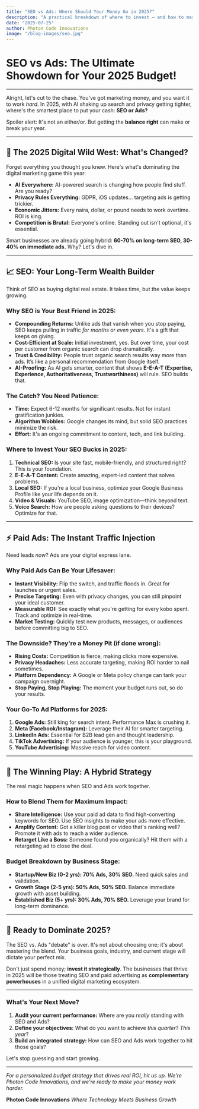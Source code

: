 ```yaml
---
title: "SEO vs Ads: Where Should Your Money Go in 2025?"
description: "A practical breakdown of where to invest — and how to maximize ROI with a hybrid strategy."
date: "2025-07-25"
author: Photon Code Innovations
image: "/blog-images/seo.jpg"
---
```


# SEO vs Ads: The Ultimate Showdown for Your 2025 Budget!

---

Alright, let's cut to the chase. You've got marketing money, and you want it to work *hard*. In 2025, with AI shaking up search and privacy getting tighter, where's the smartest place to put your cash: **SEO or Ads?**

Spoiler alert: It's not an either/or. But getting the **balance right** can make or break your year.

---

## 🤯 The 2025 Digital Wild West: What's Changed?

Forget everything you thought you knew. Here's what's dominating the digital marketing game this year:

* **AI Everywhere:** AI-powered search is changing how people find stuff. Are you ready?
* **Privacy Rules Everything:** GDPR, iOS updates... targeting ads is getting trickier.
* **Economic Jitters:** Every naira, dollar, or pound needs to work overtime. ROI is king.
* **Competition is Brutal:** Everyone's online. Standing out isn't optional, it's essential.

Smart businesses are already going hybrid: **60-70% on long-term SEO, 30-40% on immediate ads.** Why? Let's dive in.

---

## 📈 SEO: Your Long-Term Wealth Builder

Think of SEO as buying digital real estate. It takes time, but the value keeps growing.

### Why SEO is Your Best Friend in 2025:
* **Compounding Returns:** Unlike ads that vanish when you stop paying, SEO keeps pulling in traffic *for months or even years*. It's a gift that keeps on giving.
* **Cost-Efficient at Scale:** Initial investment, yes. But over time, your cost per customer from organic search can drop dramatically.
* **Trust & Credibility:** People trust organic search results way more than ads. It’s like a personal recommendation from Google itself.
* **AI-Proofing:** As AI gets smarter, content that shows **E-E-A-T (Expertise, Experience, Authoritativeness, Trustworthiness)** will rule. SEO builds that.

### The Catch? You Need Patience:
* **Time:** Expect 6-12 months for significant results. Not for instant gratification junkies.
* **Algorithm Wobbles:** Google changes its mind, but solid SEO practices minimize the risk.
* **Effort:** It's an ongoing commitment to content, tech, and link building.

### Where to Invest Your SEO Bucks in 2025:
1.  **Technical SEO:** Is your site fast, mobile-friendly, and structured right? This is your foundation.
2.  **E-E-A-T Content:** Create amazing, expert-led content that solves problems.
3.  **Local SEO:** If you're a local business, optimize your Google Business Profile like your life depends on it.
4.  **Video & Visuals:** YouTube SEO, image optimization—think beyond text.
5.  **Voice Search:** How are people asking questions to their devices? Optimize for that.

---

## ⚡ Paid Ads: The Instant Traffic Injection

Need leads *now*? Ads are your digital express lane.

### Why Paid Ads Can Be Your Lifesaver:
* **Instant Visibility:** Flip the switch, and traffic floods in. Great for launches or urgent sales.
* **Precise Targeting:** Even with privacy changes, you can still pinpoint your ideal customer.
* **Measurable ROI:** See exactly what you're getting for every kobo spent. Track and optimize in real-time.
* **Market Testing:** Quickly test new products, messages, or audiences before committing big to SEO.

### The Downside? They're a Money Pit (if done wrong):
* **Rising Costs:** Competition is fierce, making clicks more expensive.
* **Privacy Headaches:** Less accurate targeting, making ROI harder to nail sometimes.
* **Platform Dependency:** A Google or Meta policy change can tank your campaign overnight.
* **Stop Paying, Stop Playing:** The moment your budget runs out, so do your results.

### Your Go-To Ad Platforms for 2025:
1.  **Google Ads:** Still king for search intent. Performance Max is crushing it.
2.  **Meta (Facebook/Instagram):** Leverage their AI for smarter targeting.
3.  **LinkedIn Ads:** Essential for B2B lead gen and thought leadership.
4.  **TikTok Advertising:** If your audience is younger, this is your playground.
5.  **YouTube Advertising:** Massive reach for video content.

---

## 🎯 The Winning Play: A Hybrid Strategy

The real magic happens when SEO and Ads work together.

### How to Blend Them for Maximum Impact:
* **Share Intelligence:** Use your paid ad data to find high-converting keywords for SEO. Use SEO insights to make your ads more effective.
* **Amplify Content:** Got a killer blog post or video that's ranking well? Promote it with ads to reach a wider audience.
* **Retarget Like a Boss:** Someone found you organically? Hit them with a retargeting ad to close the deal.

### Budget Breakdown by Business Stage:

* **Startup/New Biz (0-2 yrs): 70% Ads, 30% SEO.** Need quick sales and validation.
* **Growth Stage (2-5 yrs): 50% Ads, 50% SEO.** Balance immediate growth with asset building.
* **Established Biz (5+ yrs): 30% Ads, 70% SEO.** Leverage your brand for long-term dominance.

---

## 🚀 Ready to Dominate 2025?

The SEO vs. Ads "debate" is over. It's not about choosing one; it's about mastering the blend. Your business goals, industry, and current stage will dictate your perfect mix.

Don't just spend money; **invest it strategically**. The businesses that thrive in 2025 will be those treating SEO and paid advertising as **complementary powerhouses** in a unified digital marketing ecosystem.

---

### What's Your Next Move?

1.  **Audit your current performance:** Where are you *really* standing with SEO and Ads?
2.  **Define your objectives:** What do you want to achieve *this quarter*? *This year*?
3.  **Build an integrated strategy:** How can SEO and Ads work together to hit those goals?

Let's stop guessing and start growing.

---

*For a personalized budget strategy that drives real ROI, hit us up. We're Photon Code Innovations, and we're ready to make your money work harder.*

**Photon Code Innovations**
*Where Technology Meets Business Growth*